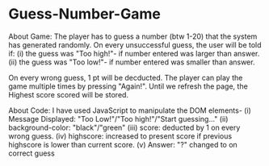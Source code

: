 # Guess-Number-Game
<My first project using JavaScript>

About Game:
The player has to guess a number (btw 1-20) that the system has generated randomly. On every unsuccessful guess, the user will be told if:
(i) the guess was "Too high!"- if number entered was larger than answer.
(ii) the guess was "Too low!"- if number entered was smaller than answer.

On every wrong guess, 1 pt will be decducted. The player can play the game multiple times by pressing "Again!". Until we refresh the page, the Highest score scored will be stored.

About Code:
I have used JavaScript to manipulate the DOM elements-
(i) Message Displayed: "Too Low!"/"Too high!"/"Start guessing..."
(ii) background-color: "black"/"green"
(iii) score: deducted by 1 on every wrong guess.
(iv) highscore: increased to present score if previous highscore is lower than current score.
(v) Answer: "?" changed to <answer> on correct guess
